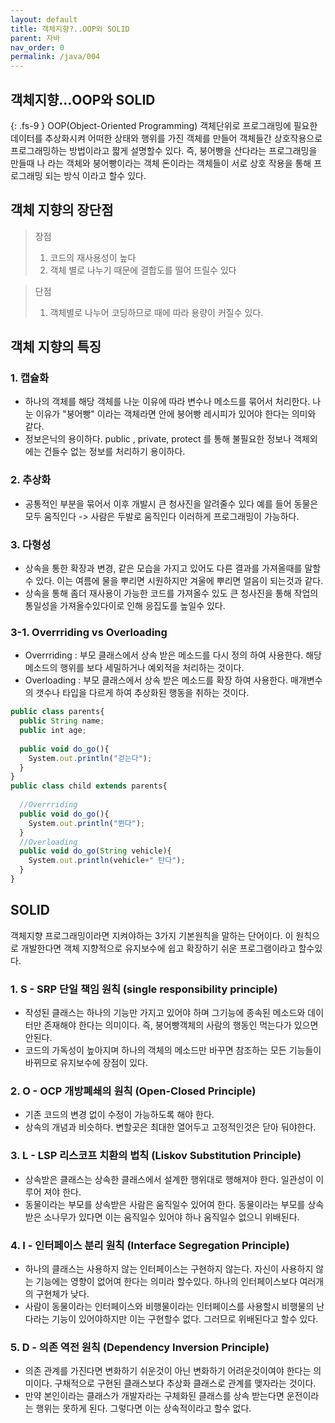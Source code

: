 ```yaml
---
layout: default
title: 객체지향?..OOP와 SOLID
parent: 자바
nav_order: 0
permalink: /java/004
---
```


## 객체지향...OOP와 SOLID
{: .fs-9 }
OOP(Object-Oriented Programming) 객체단위로 프로그래밍에 필요한 데이터를 추상화시켜 어떠한 상태와 행위를 가진 객체를 만들어 객체들간 상호작용으로 프로그래밍하는 방법이라고 짧게 설명할수 있다.
즉, 붕어빵을 산다라는 프로그래밍을 만들때 나 라는 객체와 붕어빵이라는 객체 돈이라는 객체들이 서로 상호 작용을 통해 프로그래밍 되는 방식 이라고 할수 있다.

## 객체 지향의 장단점
> 장점
> 1. 코드의 재사용성이 높다
> 2. 객체 별로 나누기 때문에 결합도를 떨어 뜨릴수 있다

> 단점
> 1. 객체별로 나누어 코딩하므로 때에 따라 용량이 커질수 있다.


## 객체 지향의 특징

### 1. 캡슐화
- 하나의 객체를 해당 객체를 나눈 이유에 따라 변수나 메소드를 묶어서 처리한다. 나눈 이유가 "붕어빵" 이라는 객체라면 안에 붕어빵 레시피가 있어야 한다는 의미와 같다.
- 정보은닉의 용이하다. public , private, protect 를 통해 불필요한 정보나 객체외에는 건들수 없는 정보를 처리하기 용이하다.

### 2. 추상화
- 공통적인 부분을 묶어서 이후 개발시 큰 청사진을 알려줄수 있다 예를 들어 동물은 모두 움직인다 -> 사람은 두발로 움직인다 이러하게 프로그래밍이 가능하다.

### 3. 다형성
- 상속을 통한 확장과 변경, 같은 모습을 가지고 있어도 다른 결과를 가져올때를 말할수 있다. 이는 여름에 물을 뿌리면 시원하지만 겨울에 뿌리면 얼음이 되는것과 같다.
- 상속을 통해 좀더 재사용이 가능한 코드를 가져올수 있도 큰 청사진을 통해 작업의 통일성을 가져올수있다이로 인해 응집도를 높일수 있다.

### 3-1. Overrriding vs Overloading
- Overrriding : 부모 클래스에서 상속 받은 메소드를 다시 정의 하여 사용한다. 해당 메소드의 행위를 보다 세밀하거나 예외적을 처리하는 것이다. 
- Overloading : 부모 클래스에서 상속 받은 메소드를 확장 하여 사용한다. 매개변수의 갯수나 타입을 다르게 하여 추상화된 행동을 취하는 것이다.

```js
public class parents{
  public String name;
  public int age;
  
  public void do_go(){
    System.out.println("걷는다");
  }
}
public class child extends parents{
  
  //Overrriding
  public void do_go(){
    System.out.println("뛴다");
  }
  //Overloading
  public void do_go(String vehicle){
    System.out.println(vehicle+" 탄다");
  }
}


```

## SOLID
객체지향 프로그래밍이라면 지켜야하는 3가지 기본원칙을 말하는 단어이다. 이 원칙으로 개발한다면 객체 지향적으로 유지보수에 쉽고 확장하기 쉬운 프로그램이라고 할수있다.

### 1. S - SRP 단일 책임 원칙 (single responsibility principle)
- 작성된 클래스는 하나의 기능만 가지고 있어야 하며 그기능에 종속된 메소드와 데이터만 존재해야 한다는 의미이다. 즉, 붕어빵객체의 사람의 행동인 먹는다가 있으면 안된다.
- 코드의 가독성이 높아지며 하나의 객체의 메소드만 바꾸면 참조하는 모든 기능들이 바뀌므로 유지보수에 장점이 있다.

### 2. O - OCP 개방폐쇄의 원칙 (Open-Closed Principle)
- 기존 코드의 변경 없이 수정이 가능하도록 해야 한다.
- 상속의 개념과 비슷하다. 변할곳은 최대한 열어두고 고정적인것은 닫아 둬야한다.

### 3. L - LSP 리스코프 치환의 법칙 (Liskov Substitution Principle)
- 상속받은 클래스는 상속한 클래스에서 설계한 행위대로 행해져야 한다. 일관성이 이루어 져야 한다.
- 동물이라는 부모를 상속받은 사람은 움직일수 있어여 한다. 동물이라는 부모를 상속받은 소나무가 있다면 이는 움직일수 있어야 하나 움직일수 없으니 위배된다.

### 4. I - 인터페이스 분리 원칙 (Interface Segregation Principle)
- 하나의 클래스는 사용하지 않는 인터페이스는 구현하지 않는다. 자신이 사용하지 않는 기능에는 영향이 없어여 한다는 의미라 할수있다. 하나의 인터페이스보다 여러개의 구현체가 낮다.
- 사람이 동물이라는 인터페이스와 비행물이라는 인터페이스를 사용할시 비행물의 난다라는 기능이 있어야하지만 이는 구현할수 없다. 그러므로 위배된다고 할수 있다.

### 5. D - 의존 역전 원칙 (Dependency Inversion Principle)
- 의존 관계를 가진다면 변화하기 쉬운것이 아닌 변화하기 어려운것이여야 한다는 의미이다. 구채적으로 구현된 클래스보다 추상화 클래스로 관계를 맺자라는 것이다.
- 만약 본인이라는 클래스가 개발자라는 구체화된 클래스를 상속 받는다면 운전이라는 행위는 못하게 된다. 그렇다면 이는 상속적이라고 할수 없다.